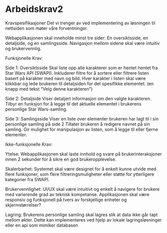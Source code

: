# Arbeidskrav2

Kravspesifikasjoner
Det vi trenger av ved implementering av løsningen til nettsiden som møter våre forventninger.

Webapplikasjonen skal inneholde minst tre sider: En oversiktsside, en detaljside, og en samlingsside.
Navigasjon mellom sidene skal være intuitiv og brukervennlig.

Funksjonelle Krav:

Side 1: Oversiktsside
Skal liste opp alle karakterer som er hentet hentet fra Star Wars API (SWAPI).
Inkluderer filtre for å sortere eller filtrere listen basert på karakter med navn og bild.
Hver karakter i listen skal være klikkbar og lede brukeren til detaljsiden for det spesifikke elementet. (en knapp med tekst “Velg denne karakteren”)

Side 2: Detaljside
Viser detaljert informasjon om den valgte karakteren.
Tilbyr en funksjon for å legge til det aktuelle elementet i brukerens personlige Star Wars-samling.

Side 3: Samlingsside
Viser en liste over elementer brukeren har lagt til i sin personlige samling på side 2
Tillater brukeren å redigere navnet på sin samling.
Gir mulighet for manipulasjon av listen, som å legge til eller fjerne elementer.

Ikke-funksjonelle Krav:

Ytelse:
Webapplikasjonen skal laste innhold og svare på brukerinteraksjoner innen 2 sekunder for å sikre en god brukeropplevelse.

Skalerbarhet:
Systemet skal være designet for å enkelt kunne utvide med flere funksjoner, som flere filtreringsmuligheter eller støtte for ytterligere kategorier fra SWAPI.

Brukervennlighet:
UI/UX skal være intuitivt og enkelt å navigere for brukere med varierende grad av teknisk kompetanse.
Applikasjonen skal være responsiv og funksjonell på tvers av forskjellige enheter og skjermstørrelser?

Lagring:
Brukerens personlige samling skal lagres slik at data ikke går tapt mellom økter. Dette kan implementeres ved hjelp av lokale lagringsløsninger eller en api som mimiker databasen
